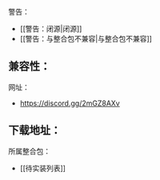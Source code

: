 警告：
- [[警告：闭源|闭源]]
- [[警告：与整合包不兼容|与整合包不兼容]]

兼容性：
- 

网址：
- https://discord.gg/2mGZ8AXv

下载地址：
- 

所属整合包：
- [[待实装列表]]